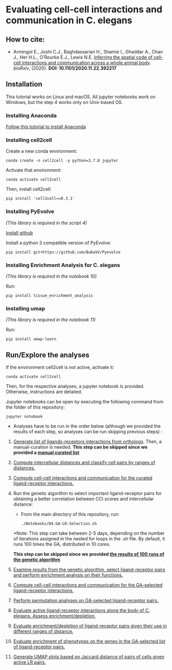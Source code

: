 # Evaluating cell-cell interactions and communication in C. elegans

## How to cite:

- Armingol E., Joshi C.J., Baghdassarian H., Shamie I., Ghaddar A., Chan J.,
 Her H.L., O’Rourke E.J., Lewis N.E. 
 [Inferring the spatial code of cell-cell interactions and communication across a whole animal body](https://doi.org/10.1101/2020.11.22.392217).
  *bioRxiv*, (2020). **DOI: 10.1101/2020.11.22.392217**

## Installation
This tutorial works on Linux and macOS. All jupyter notebooks work on Windows, but the step 4 works only on Unix-based OS.

### Installing Anaconda

[Follow this tutorial to install Anaconda](https://docs.anaconda.com/anaconda/install/)

### Installing cell2cell
Create a new conda environment:
```
conda create -n cell2cell -y python=3.7.8 jupyter
```

Activate that environment:

```
conda activate cell2cell
```

Then, install cell2cell:
```
pip install 'cell2cell==0.3.1'
```

### Installing PyEvolve

*(This library is required in the script 4)*

[Install github](https://gist.github.com/derhuerst/1b15ff4652a867391f03)

Install a python 3 compatible version of PyEvolve:
```
pip install git+https://github.com/BubaVV/Pyevolve
```
### Installing Enrichment Analysis for C. elegans

*(This library is required in the notebook 10)*

Run:
```
pip install tissue_enrichment_analysis
```

### Installing umap

*(This library is required in the notebook 11)*

Run:
```
pip install umap-learn
```

## Run/Explore the analyses

If the environment cell2cell is not active, activate it:

```
conda activate cell2cell
```

Then, for the respective analyses, a jupyter notebook is provided. Otherwise, instructions are detailed.

Jupyter notebooks can be open by executing the following command from the folder of this repository:

```
jupyter notebook
```

* Analyses have to be run in the order below (although we provided the results of each step, so analyses can be run skipping previous steps) :
1. [Generate list of ligands-receptors interactions from orthologs](./Notebooks/01.Generate-Celegans-LRs.ipynb).
Then, a manual-curation is needed. 
**This step can be skipped since we provided a [manual curated list](./Data/PPI-Networks/Celegans-Curated-LR-pairs.xlsx)**
2. [Compute intercellular distances and classify cell pairs by ranges of distances.](./Notebooks/02.Celegans-Cells-3D-Map.ipynb)
3. [Compute cell-cell interactions and communication for the curated ligand-receptor interactions.](./Notebooks/03.CCI-Curated-LRs.ipynb)
4. Run the genetic algorithm to select important ligand-receptor pairs for obtaining a better correlation
between CCI scores and intercellular distance:
    - From the main directory of this repository, run:
        ```
        ./Notebooks/04.GA-LR-Selection.sh
        ``` 
     *Note: This step can take between 2-5 days, depending on the number of iterations assigned
      in the nested for loops in the .sh file. By default, it runs 100 times the GA, distributed in 10 cores.
      
      **This step can be skipped since we provided [the results of 100 runs of the genetic algorithm](./Data/GA/)**
5. [Examine results from the genetic algorithm, select ligand-receptor pairs and perform enrichment analysis on their functions.](./Notebooks/05.Examine-GA-Results.ipynb)
6. [Compute cell-cell interactions and communication for the GA-selected ligand-receptor interactions.](./Notebooks/06.CCI-Selected-LRs.ipynb)
7. [Perform permutation analyses on GA-selected ligand-receptor pairs.](./Notebooks/07.Permutation-Analysis-LRs.ipynb)
8. [Evaluate active ligand-receptor interactions along the body of C. elegans. Assess enrichment/depletion.](./Notebooks/08.Anteroposterior-Enrichment.ipynb)
9. [Evaluate enrichment/depletion of ligand-receptor pairs given their use in different ranges of distance.](./Notebooks/09.Distance-Ranges-Enrichment.ipynb)
10. [Evaluate enrichment of phenotypes on the genes in the GA-selected list of ligand-receptor pairs.](./Notebooks/10.Phenotype-Enrichment.ipynb)
11. [Generate UMAP plots based on Jaccard distance of pairs of cells given active LR pairs.](./Notebooks/11.CCC-UMAP-Visualization.ipynb)
